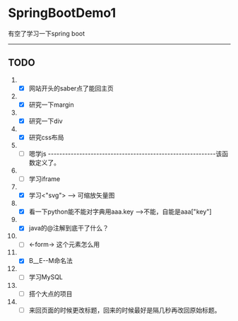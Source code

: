 # SpringBootDemo1

有空了学习一下spring boot

---

## TODO

[//]: # (TODO)

1. - [x] 网站开头的saber点了能回主页
2. - [x] 研究一下margin
3. - [x] 研究一下div
4. - [x] 研究css布局
5. - [ ] 嗯学js  -----------------------------------------------------------该函数定义了。
6. - [ ] 学习iframe
7. - [x] 学习<"svg">   --> 可缩放矢量图
8. - [x] 看一下python能不能对字典用aaa.key  -->不能，自能是aaa["key"]
9. - [x] java的@注解到底干了什么？
10. - [ ] <-form-> 这个元素怎么用
11. - [x] B__E--M命名法
12. - [ ] 学习MySQL
13. - [ ] 搭个大点的项目
14. - [ ] 来回页面的时候更改标题，回来的时候最好是隔几秒再改回原始标题。
